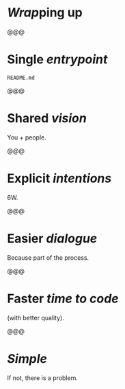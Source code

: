 # *Wrap*ping up

@@@

# Single *entrypoint*

`README.md`

@@@

# Shared *vision*

You + people.

@@@

# Explicit *intentions*

6W.

@@@

# Easier *dialogue*

Because part of the process.

@@@

# Faster *time to code*

(with better quality).

@@@

# *Simple*

If not, there is a problem.